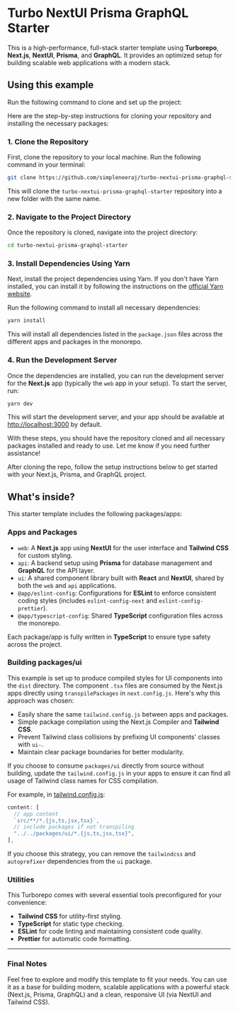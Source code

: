 # Turbo NextUI Prisma GraphQL Starter

This is a high-performance, full-stack starter template using **Turborepo**, **Next.js**, **NextUI**, **Prisma**, and **GraphQL**. It provides an optimized setup for building scalable web applications with a modern stack.

## Using this example

Run the following command to clone and set up the project:

Here are the step-by-step instructions for cloning your repository and installing the necessary packages:

### 1. **Clone the Repository**

First, clone the repository to your local machine. Run the following command in your terminal:

```sh
git clone https://github.com/simpleneeraj/turbo-nextui-prisma-graphql-starter.git
```

This will clone the `turbo-nextui-prisma-graphql-starter` repository into a new folder with the same name.

### 2. **Navigate to the Project Directory**

Once the repository is cloned, navigate into the project directory:

```sh
cd turbo-nextui-prisma-graphql-starter
```

### 3. **Install Dependencies Using Yarn**

Next, install the project dependencies using Yarn. If you don't have Yarn installed, you can install it by following the instructions on the [official Yarn website](https://yarnpkg.com/getting-started/install).

Run the following command to install all necessary dependencies:

```sh
yarn install
```

This will install all dependencies listed in the `package.json` files across the different apps and packages in the monorepo.

### 4. **Run the Development Server**

Once the dependencies are installed, you can run the development server for the **Next.js** app (typically the `web` app in your setup). To start the server, run:

```sh
yarn dev
```

This will start the development server, and your app should be available at [http://localhost:3000](http://localhost:3000) by default.

With these steps, you should have the repository cloned and all necessary packages installed and ready to use. Let me know if you need further assistance!

After cloning the repo, follow the setup instructions below to get started with your Next.js, Prisma, and GraphQL project.

## What's inside?

This starter template includes the following packages/apps:

### Apps and Packages

- `web`: A **Next.js** app using **NextUI** for the user interface and **Tailwind CSS** for custom styling.
- `api`: A backend setup using **Prisma** for database management and **GraphQL** for the API layer.
- `ui`: A shared component library built with **React** and **NextUI**, shared by both the `web` and `api` applications.
- `@app/eslint-config`: Configurations for **ESLint** to enforce consistent coding styles (includes `eslint-config-next` and `eslint-config-prettier`).
- `@app/typescript-config`: Shared **TypeScript** configuration files across the monorepo.

Each package/app is fully written in **TypeScript** to ensure type safety across the project.

### Building packages/ui

This example is set up to produce compiled styles for UI components into the `dist` directory. The component `.tsx` files are consumed by the Next.js apps directly using `transpilePackages` in `next.config.js`. Here's why this approach was chosen:

- Easily share the same `tailwind.config.js` between apps and packages.
- Simple package compilation using the Next.js Compiler and **Tailwind CSS**.
- Prevent Tailwind class collisions by prefixing UI components' classes with `ui-`.
- Maintain clear package boundaries for better modularity.

If you choose to consume `packages/ui` directly from source without building, update the `tailwind.config.js` in your apps to ensure it can find all usage of Tailwind class names for CSS compilation.

For example, in [tailwind.config.js](packages/tailwind-config/tailwind.config.js):

```js
content: [
  // app content
  `src/**/*.{js,ts,jsx,tsx}`,
  // include packages if not transpiling
  "../../packages/ui/*.{js,ts,jsx,tsx}",
],
```

If you choose this strategy, you can remove the `tailwindcss` and `autoprefixer` dependencies from the `ui` package.

### Utilities

This Turborepo comes with several essential tools preconfigured for your convenience:

- **Tailwind CSS** for utility-first styling.
- **TypeScript** for static type checking.
- **ESLint** for code linting and maintaining consistent code quality.
- **Prettier** for automatic code formatting.

---

### Final Notes

Feel free to explore and modify this template to fit your needs. You can use it as a base for building modern, scalable applications with a powerful stack (Next.js, Prisma, GraphQL) and a clean, responsive UI (via NextUI and Tailwind CSS).
